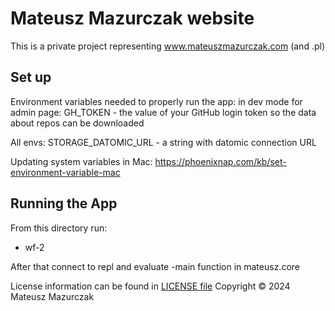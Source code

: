 # Mateusz Mazurczak website 
This is a private project representing www.mateuszmazurczak.com (and .pl) 

## Set up
Environment variables needed to properly run the app:
in dev mode for admin page:
GH_TOKEN - the value of your GitHub login token so the data about repos can be downloaded

All envs:
STORAGE_DATOMIC_URL - a string with datomic connection URL

Updating system variables in Mac: 
https://phoenixnap.com/kb/set-environment-variable-mac


## Running the App
From this directory run:
- wf-2

After that connect to repl and evaluate -main function in mateusz.core

License information can be found in [LICENSE file](LICENSE.md)
Copyright © 2024 Mateusz Mazurczak
